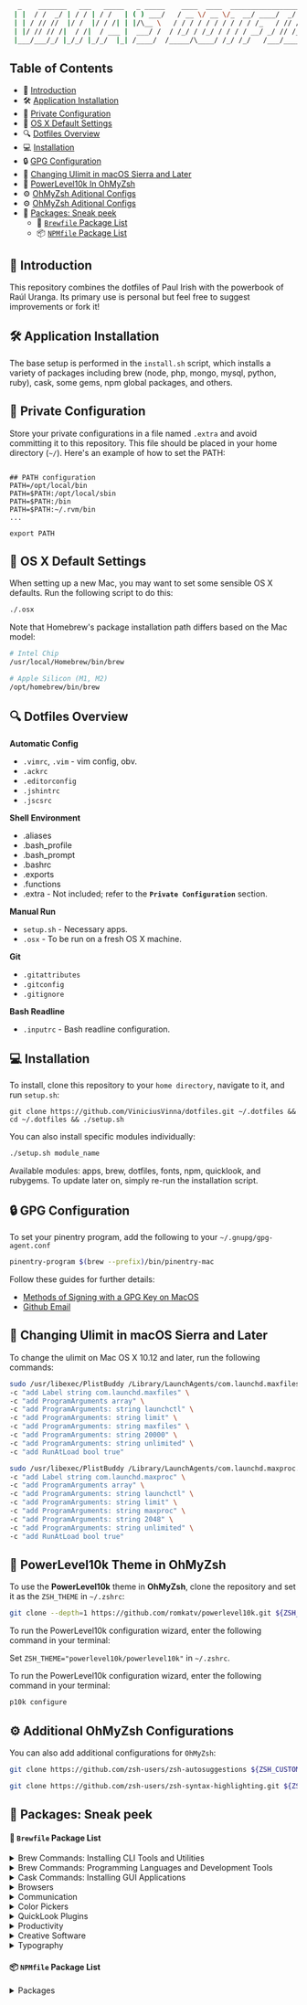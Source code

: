 ```bash
  _    _______   ___   _____   _ _____    ____  ____  __________________    ___________
 | |  / /  _/ | / / | / /   | ( ) ___/   / __ \/ __ \/_  __/ ____/  _/ /   / ____/ ___/
 | | / // //  |/ /  |/ / /| | |/\__ \   / / / / / / / / / / /_   / // /   / __/  \__ \
 | |/ // // /|  / /|  / ___ |  ___/ /  / /_/ / /_/ / / / / __/ _/ // /___/ /___ ___/ /
 |___/___/_/ |_/_/ |_/_/  |_| /____/  /_____/\____/ /_/ /_/   /___/_____/_____//____/

```

## Table of Contents

- 👋 [Introduction](#-install-the-necessary-apps)
- 🛠️ [Application Installation](#%EF%B8%8F-application-installation)
- 🔐 [Private Configuration](#%EF%B8%8F-application-installation)
- 🔧 [OS X Default Settings](#-os-x-default-settings)
- 🔍 [Dotfiles Overview](#-dotfiles-overview)
- 💻 [Installation](#-installation)
- 🔒 [GPG Configuration](#-gpg-configuration)
- 🚀 [Changing Ulimit in macOS Sierra and Later](#-changing-ulimit-in-macos-sierra-and-later)
- 🎨 [PowerLevel10k In OhMyZsh](#-powerlevel10k-theme-in-ohmyzsh)
- ⚙️ [OhMyZsh Aditional Configs](#%EF%B8%8F-additional-ohmyzsh-configurations)
- ⚙️ [OhMyZsh Aditional Configs](#%EF%B8%8F-additional-ohmyzsh-configurations)
- 🫣 [Packages: Sneak peek]()
  - 🍺 [`Brewfile` Package List]()
  - 📦 [`NPMfile` Package List]()


## 👋 Introduction
This repository combines the dotfiles of Paul Irish with the powerbook of Raúl Uranga. Its primary use is personal but feel free to suggest improvements or fork it!

## 🛠️ Application Installation

The base setup is performed in the `install.sh` script, which installs a variety of packages including brew (node, php, mongo, mysql, python, ruby), cask, some gems, npm global packages, and others.

## 🔐 Private Configuration

Store your private configurations in a file named `.extra` and avoid committing it to this repository. This file should be placed in your home directory (`~/`). Here's an example of how to set the PATH:

```shell

## PATH configuration
PATH=/opt/local/bin
PATH=$PATH:/opt/local/sbin
PATH=$PATH:/bin
PATH=$PATH:~/.rvm/bin
...

export PATH
```

## 🔧 OS X Default Settings

When setting up a new Mac, you may want to set some sensible OS X defaults. Run the following script to do this:

```bash
./.osx
```

Note that Homebrew's package installation path differs based on the Mac model:

```bash
# Intel Chip
/usr/local/Homebrew/bin/brew

# Apple Silicon (M1, M2)
/opt/homebrew/bin/brew
```

## 🔍 Dotfiles Overview

**Automatic Config**

- `.vimrc`, `.vim` - vim config, obv.
- `.ackrc`
- `.editorconfig`
- `.jshintrc`
- `.jscsrc`

**Shell Environment**

- .aliases
- .bash_profile
- .bash_prompt
- .bashrc
- .exports
- .functions
- .extra - Not included; refer to the **`Private Configuration`** section.

**Manual Run**

- `setup.sh` - Necessary apps.
- `.osx` - To be run on a fresh OS X machine.

**Git**

- `.gitattributes`
- `.gitconfig`
- `.gitignore`

**Bash Readline**

- `.inputrc` - Bash readline configuration.

## 💻 Installation

To install, clone this repository to your `home directory`, navigate to it, and run `setup.sh`:
```shell
git clone https://github.com/ViniciusVinna/dotfiles.git ~/.dotfiles && cd ~/.dotfiles && ./setup.sh
```

You can also install specific modules individually:

```bash
./setup.sh module_name
```

Available modules: apps, brew, dotfiles, fonts, npm, quicklook, and rubygems.
To update later on, simply re-run the installation script.

## 🔒 GPG Configuration

To set your pinentry program, add the following to your `~/.gnupg/gpg-agent.conf`

```bash
pinentry-program $(brew --prefix)/bin/pinentry-mac
```

Follow these guides for further details:
- [Methods of Signing with a GPG Key on MacOS](https://gist.github.com/troyfontaine/18c9146295168ee9ca2b30c00bd1b41e)
- [Github Email](https://github.com/settings/emails)

## 🚀 Changing Ulimit in macOS Sierra and Later
To change the ulimit on Mac OS X 10.12 and later, run the following commands:

```bash
sudo /usr/libexec/PlistBuddy /Library/LaunchAgents/com.launchd.maxfiles.plist \
-c "add Label string com.launchd.maxfiles" \
-c "add ProgramArguments array" \
-c "add ProgramArguments: string launchctl" \
-c "add ProgramArguments: string limit" \
-c "add ProgramArguments: string maxfiles" \
-c "add ProgramArguments: string 20000" \
-c "add ProgramArguments: string unlimited" \
-c "add RunAtLoad bool true"

sudo /usr/libexec/PlistBuddy /Library/LaunchAgents/com.launchd.maxproc.plist \
-c "add Label string com.launchd.maxproc" \
-c "add ProgramArguments array" \
-c "add ProgramArguments: string launchctl" \
-c "add ProgramArguments: string limit" \
-c "add ProgramArguments: string maxproc" \
-c "add ProgramArguments: string 2048" \
-c "add ProgramArguments: string unlimited" \
-c "add RunAtLoad bool true"
```

## 🎨 PowerLevel10k Theme in OhMyZsh

To use the **PowerLevel10k** theme in **OhMyZsh**, clone the repository and set it as the `ZSH_THEME` in `~/.zshrc`:

```bash
git clone --depth=1 https://github.com/romkatv/powerlevel10k.git ${ZSH_CUSTOM:-$HOME/.oh-my-zsh/custom}/themes/powerlevel10k
```
To run the PowerLevel10k configuration wizard, enter the following command in your terminal:

Set `ZSH_THEME="powerlevel10k/powerlevel10k"` in `~/.zshrc`.

To run the PowerLevel10k configuration wizard, enter the following command in your terminal:

```bash
p10k configure
```

## ⚙️ Additional OhMyZsh Configurations
You can also add additional configurations for `OhMyZsh`:

```bash
git clone https://github.com/zsh-users/zsh-autosuggestions ${ZSH_CUSTOM:-~/.oh-my-zsh/custom}/plugins/zsh-autosuggestions

git clone https://github.com/zsh-users/zsh-syntax-highlighting.git ${ZSH_CUSTOM:-~/.oh-my-zsh/custom}/plugins/zsh-syntax-highlighting
```

## 🫣 Packages: Sneak peek

#### 🍺 `Brewfile` Package List
<details>
  <summary>Brew Commands: Installing CLI Tools and Utilities</summary>

-   🍺 `ack`: Search tool, optimized for programmers.
-   🍺 `awscli`: AWS Command Line Interface.
-   🍺 `bash`: Latest version of Bash.
-   🍺 `bash-completion@2`: Bash completion for Homebrew formulae.
-   🍺 `bat`: Cat(1) clone with syntax highlighting and Git integration.
-   🍺 `gettext`: GNU internationalization (i18n) and localization (l10n) library.
-   🍺 `bfg`: Remove large files or passwords from Git history.
-   🍺 `brew-cask-completion`: Bash completion for Homebrew Cask.
-   🍺 `caddy`: Fast and easy-to-use web server with automatic HTTPS.
-   🍺 `certbot`: Tool to obtain and renew Let's Encrypt SSL certificates.
-   🍺 `cheat`: Create and view interactive cheatsheets on the command-line.
-   🍺 `oniguruma`: Regular expressions library.
-   🍺 `coreutils`: GNU core utilities (prefixed with 'g' by default).
-   🍺 `direnv`: Environment switcher for the shell.
-   🍺 `duf`: Disk Usage/Free Utility - a more modern 'df' alternative.
-   🍺 `dust`: More intuitive version of 'du' (disk usage).
-   🍺 `espanso`: Text expander written in Rust.
-   🍺 `findutils`: Collection of GNU find, xargs, and locate.
-   🍺 `fnm`: Node.js version manager.
-   🍺 `fzf`: Command-line fuzzy finder.
-   🍺 `gem-completion`: Bash completion for RubyGems.
-   🍺 `gh`: GitHub CLI.
-   🍺 `git`: Distributed version control system.
-   🍺 `git-delta`: Syntax-highlighting pager for Git.
-   🍺 `git-extras`: Extra git commands.
-   🍺 `git-filter-repo`: Rewrite repositories to modernize history and more.
-   🍺 `git-lfs`: Git extension for versioning large files.
-   🍺 `gnupg`: GNU Pretty Good Privacy (PGP) package.
-   🍺 `gnupg2`: GNU Pretty Good Privacy (PGP) package.
-   🍺 `gping`: Ping, but with a graph.
-   🍺 `grep`: GNU grep, egrep, and fgrep.
-   🍺 `htmlq`: Command-line HTML processor.
-   🍺 `htop`: Improved top (interactive process viewer).
-   🍺 `httpd`: Apache HTTP Server.
-   🍺 `httpie`: HTTP client for the command line.
-   🍺 `hub`: GitHub command-line tools.
-   🍺 `ievms`: Automated installation of Microsoft IE AppCompat VMs.
-   🍺 `python@3.9`: Latest Python 3.9 version.
-   🍺 `libheif`: HEIF file format decoder and encoder.
-   🍺 `imagemagick`: Image processing tools and libraries.
-   🍺 `jq`: Command-line JSON processor.
-   🍺 `lame`: High-quality MPEG audio layer III (MP3) encoder.
-   🍺 `launchctl-completion`: Bash completion for launchctl.
-   🍺 `libyaml`: YAML parser and emitter library.
-   🍺 `mariadb`: MariaDB database server.
-   🍺 `mas`: Mac App Store command-line interface.
-   🍺 `miller`: Like awk, sed, cut, join, and sort for name-indexed data.
-   🍺 `mkcert`: Create locally-trusted development certificates.
-   🍺 `mongosh`: MongoDB shell with enhancements.
-   🍺 `mongodb/brew/mongodb-community`: MongoDB Community Edition.
-   🍺 `nginx`: Web server.
-   🍺 `ngrep`: Network grep.
-   🍺 `nss`: Mozilla Network Security Services.
-   🍺 `openssl@3`: Cryptography and SSL/TLS Toolkit (version 3.x).
-   🍺 `pinentry-mac`: Simple PIN-entry dialog for GnuPG.
-   🍺 `procs`: Top-like utility for monitoring processes.
-   🍺 `pyenv-virtualenv`: Python version management.
-   🍺 `rbenv`: Ruby version management.
-   🍺 `rename`: Perl-powered file rename script.
-   🍺 `ripgrep`: Line-oriented search tool.
-   🍺 `screen`: Terminal multiplexer.
-   🍺 `sd`: Intuitive find & replace CLI.
-   🍺 `speedtest-cli`: Command-line interface for testing internet bandwidth.
-   🍺 `packer`: Tool to build, change, and version infrastructure.
-   🍺 `terraform`: Tool to build, change, and version infrastructure.
-   🍺 `thefuck`: Magnificent app that corrects your previous console command.
-   🍺 `tree`: Display directory tree, in color.
-   🍺 `tig`: Text-mode interface for Git repositories.
-   🍺 `vim`: Improved version of the standard Unix text editor.
-   🍺 `volta`: JavaScript tool manager.
-   🍺 `watchman`: File system watcher.
-   🍺 `tldr`: Simplified and community-driven man pages.
-   🍺 `wget`: Internet file retriever.
-   🍺 `yarn`: Fast, reliable, and secure dependency management.
-   🍺 `yarn-completion`: Bash completion for Yarn.
-   🍺 `yt-dlp`: YouTube-DL fork with additional features and fixes.
-   🍺 `zoxide`: Fast, flexible directory jumper.
</details>


<details>
  <summary>Brew Commands: Programming Languages and Development Tools</summary>

-   🍺 `clojure`: Clojure programming language, a dynamic, general-purpose language, combining the approachability and interactive development of a scripting language with an efficient and robust infrastructure for multithreaded programming.
-   🍺 `elixir`: Elixir programming language, a dynamic, functional language designed for building scalable and maintainable applications, leveraging the Erlang VM, known for running low-latency, distributed, and fault-tolerant systems.
-   🍺 `ruby`: Ruby programming language.
-   🍺 `lua`: Lua programming language.
-   🍺 `node`: Node.js JavaScript runtime.
-   🍺 `go`: Go programming language.
-   🍺 `typescript`: Language for application-scale JavaScript development.
-   🍺 `rust`: Rust programming language.
-   🍺 `php`: Latest PHP version.
-   🍺 `python`: Latest Python version.
-   🍺 `deno`: Secure runtime for JavaScript and TypeScript.
-   🍺 `composer`: Dependency Manager for PHP.
-   🍺 `wp-cli`: Command-line interface for WordPress.
-   🍺 `mongosh`: MongoDB Shell: An interactive JavaScript interface to MongoDB, enabling you to query and update data as well as perform administrative operations.
-   🍺 `elixir-ls`: Elixir language server: An implementation of Microsoft's Language Server Protocol for the Elixir programming language, providing features like auto-completion, go to definition, and error checking to editors that support it.
-   🍺 `mongodb/brew/mongodb-community`: MongoDB Community Edition.
-   🍺 `mariadb`: Drop-in replacement for MySQL.
</details>


<details>
  <summary>Cask Commands: Installing GUI Applications</summary>

-   🍺 `iterm2`: Terminal emulator.
-   🍺 `postman`: Collaboration platform for API development.
-   🍺 `insomnia`: HTTP and GraphQL Client.
-   🍺 `little-snitch`: Host-based application firewall.
-   🍺 `tower`: Git client focusing on power and productivity.
-   🍺 `robo-3t`: MongoDB management tool.
-   🍺 `postgresql`: Object-relational database system.
-   🍺 `anaconda`: Distribution of the Python and R programming languages for scientific computing.
-   🍺 `sequel-pro`: MySQL/MariaDB database management platform.
-   🍺 `mysqlworkbench`: Visual tool to design, develop, and administer MySQL servers.
-   🍺 `robo-3t`: MongoDB management tool.
-   🍺 `arduino`: Electronics prototyping platform.
-   🍺 `visual-studio-code`: Open-source code editor.
-   🍺 `lastpass`: Password manager.
</details>

<details>
  <summary>Browsers</summary>

-   🍺 `chromium`: Chromium: An open-source web browser project from which Google Chrome draws its source code.
-   🍺 `microsoft-edge`: Microsoft Edge: Microsoft's fast, secure, and modern web browser built on the open-source Chromium project.
-   🍺 `firefox`: Firefox: Mozilla's popular open-source web browser known for its speed, lightness, and add-on community.
-   🍺 `firefox-developer-edition`: Firefox Developer Edition: Offers the latest features and tools you need to build for the open web; includes experimental features such as the Multi-line Console Editor and WebSocket Inspector.
-   🍺 `google-chrome`: Google Chrome: Google's web browser, known for its speed and simplicity.
</details>

<details>
  <summary>Communication</summary>

-   🍺 `discord`: Discord: All-in-one voice, video, and text chat for gamers that's free, secure, and works on both your desktop and phone.
-   🍺 `slack`: Slack: A collaboration hub.
-   🍺 `gather`: Gather: A gamified collaboration hub.
-   🍺 `fig`: Fig is a command-line utility designed to enhance and improve the user experience when working with the terminal.
-   🍺 `github`: Git GUI.
-   🍺 `staruml`: Software modeler.
-   🍺 `xampp`: Apache distribution containing MySQL, PHP, and Perl.
-   🍺 `synergy-core`: Synergy, the keyboard and mouse sharing tool.
-   🍺 `shuttle`: Simple shortcut menu.
-   🍺 `alfred`: Application launcher and productivity software.
-   🍺 `browserstacklocal`: Test localhost and staging websites.
-   🍺 `authy`: Two-factor authentication software.
-   🍺 `cyberduck`: Server and cloud storage browser.
-   🍺 `qlcolorcode`: QuickLook plug-in that renders source code with syntax highlighting.
-   🍺 `gettext`: GNU internationalization (i18n) and localization (l10n) library.
-   🍺 `graphql-playground`: GraphQL IDE for better development workflows.
-   🍺 `imageoptim`: Tool to optimize images to a smaller size.
-   🍺 `jetbrains-toolbox`: JetBrains tools manager.
-   🍺 `kindle`: Interface for reading and syncing eBooks.
-   🍺 `notion`: App to write, plan, collaborate, and get organized.
-   🍺 `pixelsnap`: Screen measuring tool.
</details>


<details>
  <summary>Color Pickers</summary>

-   🍺 `colorpicker-materialdesign`: Material Design Color Picker: A color picker built by Google that helps you choose colors according to Material Design guidelines.
-   🍺 `colorpicker-propicker`: Propicker: A macOS color picker app that provides many different ways to pick color and copy it directly into the clipboard.
-   🍺 `colorpicker-skalacolor`: Skala Color: A compact and feature-rich macOS color picker that works with a huge variety of formats, covering everything you’re likely to need for web, iOS, Android, and macOS development.
</details>


<details>
  <summary>QuickLook Plugins</summary>

-   🍺 `qlimagesize`: Display image info and preview unsupported formats in QuickLook.
-   🍺 `qlmarkdown`: QuickLook generator for Markdown files.
-   🍺 `qlprettypatch`: QLPrettyPatch.
-   🍺 `quicklook-csv`: QuickLook plugin for CSV files.
-   🍺 `quicklook-json`: QuickLook plugin for JSON files.
</details>

<details>
  <summary>Productivity</summary>

-   🍺 `raycast`: Control your tools with a few keystrokes.
-   🍺 `suspicious-package`: Suspicious Package: An application that allows you to inspect the contents of a macOS Installer package (.pkg) before you install it to ensure it doesn't contain anything unexpected or malicious.
-   🍺 `swiftbar`: Menu bar customization tool.
-   🍺 `taskade`: Task manager for teams.
-   🍺 `the-unarchiver`: Unpacks archive files.
-   🍺 `vanilla`: Tool to hide menu bar icons.
</details>

<details>
  <summary>Creative Software</summary>

-   🍺 `adobe-creative-cloud`: Collection of apps and services for photography, design, video, web, and UX.

</details>

<details>
  <summary>Typography</summary>

-   🍺 `font-dejavu-sans-mono-for-powerline`: DejaVu Sans Mono font with Powerline support.
-   🍺 `font-fira-code-nerd-font`: Fira Code Nerd Font.
-   🍺 `font-inconsolata`: Inconsolata font.
-   🍺 `font-inconsolata-dz-for-powerline`: Inconsolata Dz font with Powerline support.
-   🍺 `font-inconsolata-for-powerline`: Inconsolata font with Powerline support.
-   🍺 `font-jetbrains-mono`: JetBrains Mono font.
-   🍺 `font-jetbrains-mono-nerd-font`: JetBrains Mono Nerd Font.
-   🍺 `font-source-code-pro`: Source Code Pro font.
-   🍺 `font-source-code-pro-for-powerline`: Source Code Pro font with Powerline support.
-   🍺 `font-ubuntu`: Ubuntu font.
</details>

#### 📦 `NPMfile` Package List

<details>
  <summary>Packages</summary>

-   📦 **@types/node**: TypeScript definitions for Node.js.
-   📦 **aws-sdk**: AWS SDK for JavaScript.
-   📦 **aws4**: Sign AWS requests with signature version 4.
-   📦 **bundle-phobia-cli**: Check the size of an NPM package before installing it.
-   📦 **check-side-effects**: Detect side effects in JavaScript modules.
-   📦 **codesandbox**: Online code editor tailored for web application development.
-   📦 **corepack**: Zero-configuration JavaScript monorepo and workspace manager.
-   📦 **create-next-app**: Create a new Next.js app.
-   📦 **depcheck**: Check for unused dependencies.
-   📦 **expo-cli**: Command-line interface for Expo, a framework for building universal applications.
-   📦 **firebase-tools**: CLI to interact with Firebase services.
-   📦 **gitbook-cli**: Create and publish beautiful books using Git and Markdown.
-   📦 **graphqurl**: cURL for GraphQL, a command-line tool for making GraphQL queries.
-   📦 **hopa**: Simplified HTTP requests using promises.
-   📦 **iectrl**: Interact with Internet Explorer instances programmatically.
-   📦 **jscodeshift**: Toolkit for running codemods over multiple JavaScript files.
-   📦 **json**: JSON command-line tool.
-   📦 **netlify-cli**: Command-line interface for Netlify, a web hosting and serverless backend service.
-   📦 **node-dev**: Monitor and restart a Node.js application on file changes.
-   📦 **nodemon**: Monitor and automatically restart a Node.js application on file changes.
-   📦 **np**: Better npm publish.
-   📦 **npm-check-updates**: Check for updates of npm packages.
-   📦 **npm-consider**: Analyze dependencies in npm projects.
-   📦 **npm-link-up**: Interactive npm link.
-   📦 **ntl**: Interactive CLI for running npm scripts.
-   📦 **package-size**: Display the size of an npm package.
-   📦 **pm2**: Advanced process manager for Node.js applications.
-   📦 **prettier**: Opinionated code formatter.
-   📦 **release**: Automate versioning and changelog generation.
-   📦 **serve**: Static file server.
-   📦 **serverless**: Framework for building serverless applications.
-   📦 **source-map-explorer**: Analyze and visualize the size of JavaScript bundles.
-   📦 **surge**: Static web publishing for Front-End Developers.
-   📦 **svgo**: Node.js tool for optimizing SVG files.
-   📦 **tldr**: Simplified and community-driven man pages.
-   📦 **ts-node**: TypeScript execution and REPL for Node.js.
-   📦 **tsm**: Simple and fast module bundler for TypeScript projects.
-   📦 **tsx**: TypeScript transformer for JSX syntax.
-   📦 **typescript**: TypeScript language.
-   📦 **uuid**: Generate RFC-compliant UUIDs.
-   📦 **vercel**: Deploy websites and web apps with ease.
-   📦 **webpack-bundle-analyzer**: Visualize the size of webpack output files.
</details>